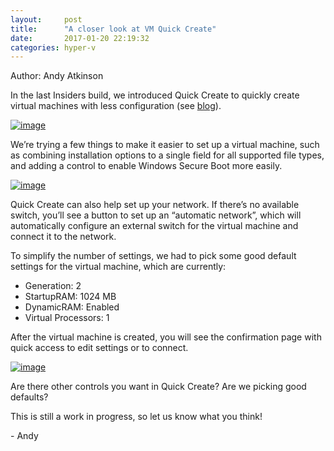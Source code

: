 ```yaml
---
layout:     post
title:      "A closer look at VM Quick Create"
date:       2017-01-20 22:19:32
categories: hyper-v
---
```

  


Author: Andy Atkinson

In the last Insiders build, we introduced Quick Create to quickly create virtual machines with less configuration (see [blog](https://blogs.technet.microsoft.com/virtualization/2017/01/10/cool-new-things-for-hyper-v-on-desktop/)).

[![image](https://msdnshared.blob.core.windows.net/media/2017/01/image_thumb433.png)](https://msdnshared.blob.core.windows.net/media/2017/01/image511.png)

We’re trying a few things to make it easier to set up a virtual machine, such as combining installation options to a single field for all supported file types, and adding a control to enable Windows Secure Boot more easily.

[![image](https://msdnshared.blob.core.windows.net/media/2017/01/image_thumb434.png)](https://msdnshared.blob.core.windows.net/media/2017/01/image512.png)

Quick Create can also help set up your network. If there’s no available switch, you’ll see a button to set up an “automatic network”, which will automatically configure an external switch for the virtual machine and connect it to the network.

To simplify the number of settings, we had to pick some good default settings for the virtual machine, which are currently:

  * Generation: 2
  * StartupRAM: 1024 MB
  * DynamicRAM: Enabled
  * Virtual Processors: 1



After the virtual machine is created, you will see the confirmation page with quick access to edit settings or to connect.

[![image](https://msdnshared.blob.core.windows.net/media/2017/01/image_thumb435.png)](https://msdnshared.blob.core.windows.net/media/2017/01/image513.png)

Are there other controls you want in Quick Create? Are we picking good defaults? 

This is still a work in progress, so let us know what you think!

\- Andy
